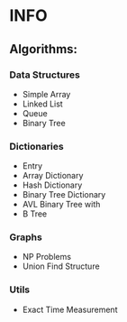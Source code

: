# INFO

## Algorithms:


### Data Structures

* Simple Array
* Linked List
* Queue
* Binary Tree


### Dictionaries

* Entry
* Array Dictionary
* Hash Dictionary
* Binary Tree Dictionary
* AVL Binary Tree with 
* B Tree


### Graphs

* NP Problems
* Union Find Structure


### Utils

* Exact Time Measurement

